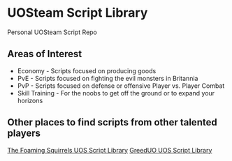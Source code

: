 # UOSteam Script Library
Personal UOSteam Script Repo

## Areas of Interest
  * Economy - Scripts focused on producing goods
  * PvE - Scripts focused on fighting the evil monsters in Britannia
  * PvP - Scripts focused on defense or offensive Player vs. Player Combat
  * Skill Training - For the noobs to get off the ground or to expand your horizons

## Other places to find scripts from other talented players
[The Foaming Squirrels UOS Script Library](http://dfiexperience.wix.com/foamingsquirrels#!steam/c24dh "TFS UOS Script Library")
[GreedUO UOS Script Library](http://greeduo.wix.com/uomacro#!macros-for-uosteam/c1kh5 "GreedUO UOS Script Library")
